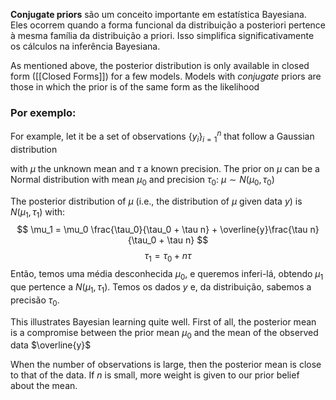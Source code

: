 **Conjugate priors** são um conceito importante em estatística Bayesiana. Eles ocorrem quando a forma funcional da distribuição a posteriori pertence à mesma família da distribuição a priori. Isso simplifica significativamente os cálculos na inferência Bayesiana.

As mentioned above, the posterior distribution is only available in closed form ([[Closed Forms]]) for a few models. Models with _conjugate_ priors are those in which the prior is of the same form as the likelihood

### Por exemplo:

For example, let it be a set of observations $\{y_i\}_{i=1}^n$ that follow a Gaussian distribution

with $μ$ the unknown mean and $τ$ a known precision. The prior on $μ$ can be a Normal distribution with mean $μ_0$ and precision $τ_0$: $\mu \sim N(\mu_0, \tau_0)$

The posterior distribution of $μ$ (i.e., the distribution of $μ$ given data $y$) is $N(μ_1,τ_1)$ with: 
$$
\mu_1 = \mu_0 \frac{\tau_0}{\tau_0 + \tau n} + \overline{y}\frac{\tau n}{\tau_0 + \tau n}
$$
$$
\tau_1 = \tau_0 + n\tau
$$
Então, temos uma média desconhecida $\mu_0$, e queremos inferi-lá, obtendo $\mu_1$ que pertence a $N(\mu_1, \tau_1)$. Temos os dados $y$ e, da distribuição, sabemos a precisão $\tau_0$.

This illustrates Bayesian learning quite well. First of all, the posterior mean is a compromise between the prior mean $μ_0$ and the mean of the observed data $\overline{y}$

When the number of observations is large, then the posterior mean is close to that of the data. If $n$ is small, more weight is given to our prior belief about the mean.